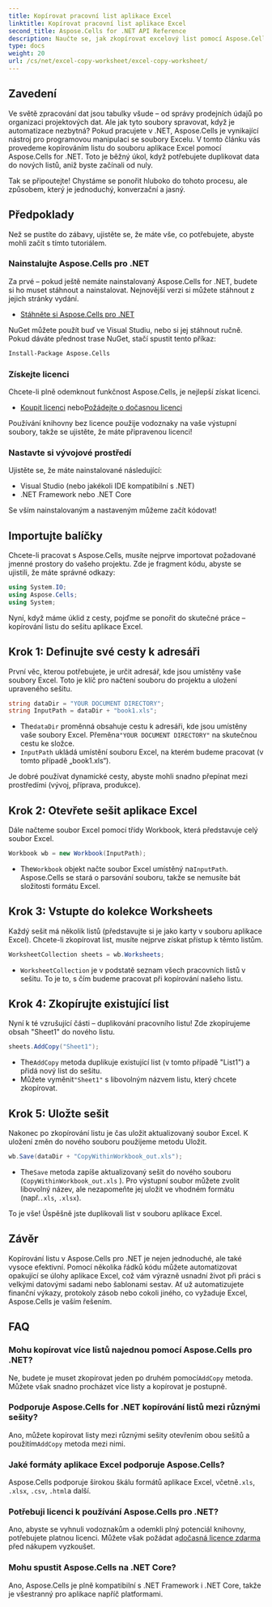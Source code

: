 ```yaml
---
title: Kopírovat pracovní list aplikace Excel
linktitle: Kopírovat pracovní list aplikace Excel
second_title: Aspose.Cells for .NET API Reference
description: Naučte se, jak zkopírovat excelový list pomocí Aspose.Cells for .NET, pomocí tohoto jednoduchého průvodce krok za krokem. Ideální pro vývojáře .NET, kteří chtějí automatizovat úlohy aplikace Excel.
type: docs
weight: 20
url: /cs/net/excel-copy-worksheet/excel-copy-worksheet/
---
```

## Zavedení

Ve světě zpracování dat jsou tabulky všude – od správy prodejních údajů po organizaci projektových dat. Ale jak tyto soubory spravovat, když je automatizace nezbytná? Pokud pracujete v .NET, Aspose.Cells je vynikající nástroj pro programovou manipulaci se soubory Excelu. V tomto článku vás provedeme kopírováním listu do souboru aplikace Excel pomocí Aspose.Cells for .NET. Toto je běžný úkol, když potřebujete duplikovat data do nových listů, aniž byste začínali od nuly.

Tak se připoutejte! Chystáme se ponořit hluboko do tohoto procesu, ale způsobem, který je jednoduchý, konverzační a jasný.

## Předpoklady

Než se pustíte do zábavy, ujistěte se, že máte vše, co potřebujete, abyste mohli začít s tímto tutoriálem.

### Nainstalujte Aspose.Cells pro .NET
Za prvé – pokud ještě nemáte nainstalovaný Aspose.Cells for .NET, budete si ho muset stáhnout a nainstalovat. Nejnovější verzi si můžete stáhnout z jejich stránky vydání.

- [Stáhněte si Aspose.Cells pro .NET](https://releases.aspose.com/cells/net/)

NuGet můžete použít buď ve Visual Studiu, nebo si jej stáhnout ručně. Pokud dáváte přednost trase NuGet, stačí spustit tento příkaz:

```bash
Install-Package Aspose.Cells
```

### Získejte licenci
Chcete-li plně odemknout funkčnost Aspose.Cells, je nejlepší získat licenci.

- [Koupit licenci](https://purchase.aspose.com/buy) nebo[Požádejte o dočasnou licenci](https://purchase.aspose.com/temporary-license/)

Používání knihovny bez licence použije vodoznaky na vaše výstupní soubory, takže se ujistěte, že máte připravenou licenci!

### Nastavte si vývojové prostředí
Ujistěte se, že máte nainstalované následující:
- Visual Studio (nebo jakékoli IDE kompatibilní s .NET)
- .NET Framework nebo .NET Core

Se vším nainstalovaným a nastaveným můžeme začít kódovat!

## Importujte balíčky

Chcete-li pracovat s Aspose.Cells, musíte nejprve importovat požadované jmenné prostory do vašeho projektu. Zde je fragment kódu, abyste se ujistili, že máte správné odkazy:

```csharp
using System.IO;
using Aspose.Cells;
using System;
```

Nyní, když máme úklid z cesty, pojďme se ponořit do skutečné práce – kopírování listu do sešitu aplikace Excel.

## Krok 1: Definujte své cesty k adresáři
První věc, kterou potřebujete, je určit adresář, kde jsou umístěny vaše soubory Excel. Toto je klíč pro načtení souboru do projektu a uložení upraveného sešitu.

```csharp
string dataDir = "YOUR DOCUMENT DIRECTORY";
string InputPath = dataDir + "book1.xls";
```

-  The`dataDir` proměnná obsahuje cestu k adresáři, kde jsou umístěny vaše soubory Excel. Přeměna`"YOUR DOCUMENT DIRECTORY"` na skutečnou cestu ke složce.
- `InputPath` ukládá umístění souboru Excel, na kterém budeme pracovat (v tomto případě „book1.xls“).

Je dobré používat dynamické cesty, abyste mohli snadno přepínat mezi prostředími (vývoj, příprava, produkce).

## Krok 2: Otevřete sešit aplikace Excel
Dále načteme soubor Excel pomocí třídy Workbook, která představuje celý soubor Excel.

```csharp
Workbook wb = new Workbook(InputPath);
```

-  The`Workbook` objekt načte soubor Excel umístěný na`InputPath`. Aspose.Cells se stará o parsování souboru, takže se nemusíte bát složitosti formátu Excel.

## Krok 3: Vstupte do kolekce Worksheets
Každý sešit má několik listů (představujte si je jako karty v souboru aplikace Excel). Chcete-li zkopírovat list, musíte nejprve získat přístup k těmto listům.

```csharp
WorksheetCollection sheets = wb.Worksheets;
```

- `WorksheetCollection` je v podstatě seznam všech pracovních listů v sešitu. To je to, s čím budeme pracovat při kopírování našeho listu.

## Krok 4: Zkopírujte existující list
Nyní k té vzrušující části – duplikování pracovního listu! Zde zkopírujeme obsah "Sheet1" do nového listu.

```csharp
sheets.AddCopy("Sheet1");
```

-  The`AddCopy` metoda duplikuje existující list (v tomto případě "List1") a přidá nový list do sešitu.
-  Můžete vyměnit`"Sheet1"` s libovolným názvem listu, který chcete zkopírovat.

## Krok 5: Uložte sešit
Nakonec po zkopírování listu je čas uložit aktualizovaný soubor Excel. K uložení změn do nového souboru použijeme metodu Uložit.

```csharp
wb.Save(dataDir + "CopyWithinWorkbook_out.xls");
```

-  The`Save` metoda zapíše aktualizovaný sešit do nového souboru (`CopyWithinWorkbook_out.xls` ). Pro výstupní soubor můžete zvolit libovolný název, ale nezapomeňte jej uložit ve vhodném formátu (např.`.xls`, `.xlsx`).

To je vše! Úspěšně jste duplikovali list v souboru aplikace Excel.

## Závěr

Kopírování listu v Aspose.Cells pro .NET je nejen jednoduché, ale také vysoce efektivní. Pomocí několika řádků kódu můžete automatizovat opakující se úlohy aplikace Excel, což vám výrazně usnadní život při práci s velkými datovými sadami nebo šablonami sestav. Ať už automatizujete finanční výkazy, protokoly zásob nebo cokoli jiného, co vyžaduje Excel, Aspose.Cells je vaším řešením.

## FAQ

### Mohu kopírovat více listů najednou pomocí Aspose.Cells pro .NET?
 Ne, budete je muset zkopírovat jeden po druhém pomocí`AddCopy` metoda. Můžete však snadno procházet více listy a kopírovat je postupně.

### Podporuje Aspose.Cells for .NET kopírování listů mezi různými sešity?
 Ano, můžete kopírovat listy mezi různými sešity otevřením obou sešitů a použitím`AddCopy` metoda mezi nimi.

### Jaké formáty aplikace Excel podporuje Aspose.Cells?
Aspose.Cells podporuje širokou škálu formátů aplikace Excel, včetně`.xls`, `.xlsx`, `.csv`, `.html`a další.

### Potřebuji licenci k používání Aspose.Cells pro .NET?
 Ano, abyste se vyhnuli vodoznakům a odemkli plný potenciál knihovny, potřebujete platnou licenci. Můžete však požádat a[dočasná licence zdarma](https://purchase.aspose.com/temporary-license) před nákupem vyzkoušet.

### Mohu spustit Aspose.Cells na .NET Core?
Ano, Aspose.Cells je plně kompatibilní s .NET Framework i .NET Core, takže je všestranný pro aplikace napříč platformami.